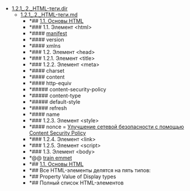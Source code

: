 - <a href = "F:\Node_projects\Node_Way\NBase\_Md\_Index\_HtmlCss\Containers\Intro_to_this\html5book.ru\1.HTML.dir\1.2.1_.2._HTML-теги.dir\cat.1.2.1_.2._HTML-теги.dir\dir.1.2.1_.2._HTML-теги.dir.md">1.2.1_.2._HTML-теги.dir</a>
    - <a href = "F:\Node_projects\Node_Way\NBase\_Md\_Index\_HtmlCss\Containers\Intro_to_this\html5book.ru\1.HTML.dir\1.2.1_.2._HTML-теги.dir\1.2.1_.2._HTML-теги.md">1.2.1_.2._HTML-теги.md</a>
        - *## [1.1. Основы HTML](https://html5book.ru/osnovy-html/#part4)
        - *### 1.1. Элемент \<html>
        - *#### [manifest](https://developer.mozilla.org/ru/docs/Web/HTML/%D0%98%D1%81%D0%BF%D0%BE%D0%BB%D1%8C%D0%B7%D0%BE%D0%B2%D0%B0%D0%BD%D0%B8%D0%B5_%D0%BA%D1%8D%D1%88%D0%B8%D1%80%D0%BE%D0%B2%D0%B0%D0%BD%D0%B8%D1%8F_%D0%BF%D1%80%D0%B8%D0%BB%D0%BE%D0%B6%D0%B5%D0%BD%D0%B8%D0%B9)
        - *#### version
        - *#### xmlns
        - *### 1.2. Элемент \<head>
        - *### 1.2.1. Элемент \<title>
        - *### 1.2.2. Элемент \<meta>
        - *#### charset
        - *#### content
        - *#### http-equiv
        - *##### content-security-policy
        - *##### content-type
        - *##### default-style
        - *##### refresh
        - *#### name
        - *### 1.2.3. Элемент \<style>
        - *#### nonce = [Улучшение сетевой безопасности с помощью Content Security Policy ](https://habr.com/ru/company/nix/blog/271575/)
        - *### 1.2.4. Элемент \<link>
        - *### 1.2.5. Элемент \<script>
        - *### 1.3. Элемент \<body>
        - *@@  [train emmet](https://dwstroy.ru/stail/plaginy-rasshireniya/emmet-shpargalka/)
        - *## [1.1. Основы HTML](https://html5book.ru/osnovy-html/#part4)
        - *## Все HTML-элементы делятся на пять типов:
        - *## Property Value of Display types
        - *## Полный список HTML-элементов
